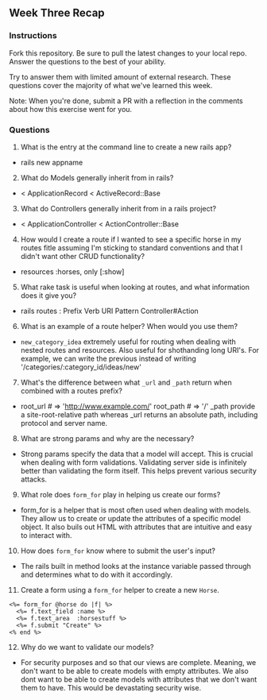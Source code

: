## Week Three Recap

### Instructions
Fork this repository. Be sure to pull the latest changes to your local repo. Answer the questions to the best of your ability.

Try to answer them with limited amount of external research. These questions cover the majority of what we've learned this week.

Note: When you're done, submit a PR with a reflection in the comments about how this exercise went for you.

### Questions

1. What is the entry at the command line to create a new rails app?
- rails new appname
2. What do Models generally inherit from in rails?
- < ApplicationRecord < ActiveRecord::Base
3. What do Controllers generally inherit from in a rails project?
- < ApplicationController < ActionController::Base
4. How would I create a route if I wanted to see a specific horse in my routes fitle assuming I'm sticking to standard conventions and that I didn't want other CRUD functionality?
- resources :horses, only [:show]
5. What rake task is useful when looking at routes, and what information does it give you?
- rails routes : Prefix Verb URI Pattern Controller#Action
6. What is an example of a route helper? When would you use them?
- `new_category_idea` extremely useful for routing when dealing with nested routes and resources. Also useful for shothanding long URI's. For example, we can write the previous instead of writing '/categories/:category_id/ideas/new'
7. What's the difference between what `_url` and `_path` return when combined with a routes prefix?
- root_url   # => 'http://www.example.com/'
  root_path  # => '/'
  _path provide a site-root-relative path whereas _url returns an absolute path, including protocol and server name.
8. What are strong params and why are the necessary?
- Strong params specify the data that a model will accept. This is crucial when dealing with form validations. Validating server side is infinitely better than validating the form itself. This helps prevent various security attacks.
9. What role does `form_for` play in helping us create our forms?
- form_for is a helper that is most often used when dealing with models. They allow us to create or update the attributes of a specific model object. It also buils out HTML with attributes that are intuitive and easy to interact with.
10. How does `form_for` know where to submit the user's input?
- The rails built in method looks at the instance variable passed through and determines what to do with it accordingly.
11. Create a form using a `form_for` helper to create a new `Horse`.
```
<%= form_for @horse do |f| %>
  <%= f.text_field :name %>
  <%= f.text_area  :horsestuff %>
  <%= f.submit "Create" %>
<% end %>
```
12. Why do we want to validate our models?
- For security purposes and so that our views are complete. Meaning, we don't want to be able to create models with empty attributes. We also dont want to be able to create models with attributes that we don't want them to have. This would be devastating security wise.